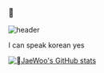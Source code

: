 ### 🚀

![header](https://capsule-render.vercel.app/api?type=wave&color=blue&height=300&section=header&text=Welcome%20to%20my%20SandBox%20&fontSize=50)

I can speak korean
yes

[![JaeWoo's GitHub stats](https://github-readme-stats.vercel.app/api?username=CosmicSandBox)](https://github.com/CosmicSandBox/github-readme-stats)



<!--
**CosmicSandBox/CosmicSandBox** is a ✨ _special_ ✨ repository because its `README.md` (this file) appears on your GitHub profile.

Here are some ideas to get you started:

- 🔭 I’m currently working on ...
- 🌱 I’m currently learning ...
- 👯 I’m looking to collaborate on ...
- 🤔 I’m looking for help with ...
- 💬 Ask me about ...
- 📫 How to reach me: ...
- 😄 Pronouns: ...
- ⚡ Fun fact: ...
-->

